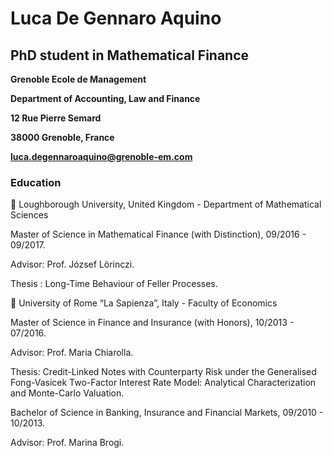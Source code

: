 # **Luca De Gennaro Aquino**
## **PhD student in Mathematical Finance**

**Grenoble Ecole de Management**

**Department of Accounting, Law and Finance**

**12 Rue Pierre Semard**

**38000 Grenoble, France**

**luca.degennaroaquino@grenoble-em.com**


### Education
	Loughborough University, United Kingdom - Department of Mathematical Sciences

  Master of Science in Mathematical Finance (with Distinction), 09/2016 - 09/2017.

  Advisor: Prof. József Lörinczi.

  Thesis : Long-Time Behaviour of Feller Processes.



	University of Rome “La Sapienza”, Italy - Faculty of Economics

  Master of Science in Finance and Insurance (with Honors), 10/2013 - 07/2016.

  Advisor: Prof. Maria Chiarolla.

  Thesis: Credit-Linked Notes with Counterparty Risk under the Generalised Fong-Vasicek Two-Factor Interest Rate Model: Analytical Characterization and Monte-Carlo Valuation.
  
  Bachelor of Science in Banking, Insurance and Financial Markets, 09/2010 - 10/2013.
  
  Advisor: Prof. Marina Brogi.
